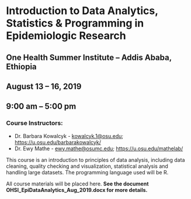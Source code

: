 # Introduction to Data Analytics, Statistics & Programming in Epidemiologic Research
## One Health Summer Institute – Addis Ababa, Ethiopia
## August 13 – 16, 2019 
## 9:00 am – 5:00 pm

### Course Instructors:

- Dr. Barbara Kowalcyk - kowalcyk.1@osu.edu; https://u.osu.edu/barbarakowalcyk/
- Dr. Ewy Mathe - ewy.mathe@osumc.edu; https://u.osu.edu/mathelab/


This course is an introduction to principles of data analysis, including data cleaning, quality checking and visualization, statistical analysis and handling large datasets. The programming language used will be R.

All course materials will be placed here.  __See the document OHSI_EpiDataAnalytics_Aug_2019.docx for more details.__


